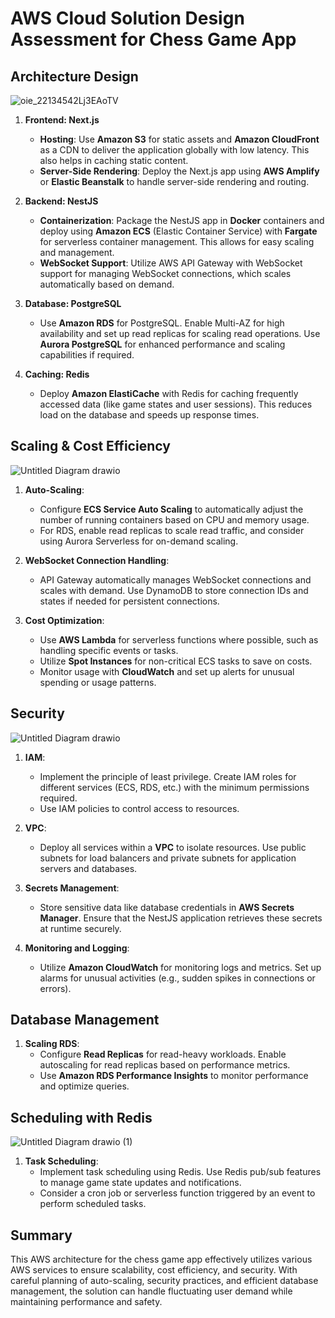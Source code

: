 
# AWS Cloud Solution Design Assessment for Chess Game App

## Architecture Design

![oie_22134542Lj3EAoTV](https://github.com/user-attachments/assets/7a29671a-44f2-49cb-bb54-d15fc71c66bb)


1. **Frontend: Next.js**
   - **Hosting**: Use **Amazon S3** for static assets and **Amazon CloudFront** as a CDN to deliver the application globally with low latency. This also helps in caching static content.
   - **Server-Side Rendering**: Deploy the Next.js app using **AWS Amplify** or **Elastic Beanstalk** to handle server-side rendering and routing.

2. **Backend: NestJS**
   - **Containerization**: Package the NestJS app in **Docker** containers and deploy using **Amazon ECS** (Elastic Container Service) with **Fargate** for serverless container management. This allows for easy scaling and management.
   - **WebSocket Support**: Utilize AWS API Gateway with WebSocket support for managing WebSocket connections, which scales automatically based on demand.

3. **Database: PostgreSQL**
   - Use **Amazon RDS** for PostgreSQL. Enable Multi-AZ for high availability and set up read replicas for scaling read operations. Use **Aurora PostgreSQL** for enhanced performance and scaling capabilities if required.

4. **Caching: Redis**
   - Deploy **Amazon ElastiCache** with Redis for caching frequently accessed data (like game states and user sessions). This reduces load on the database and speeds up response times.

## Scaling & Cost Efficiency

![Untitled Diagram drawio](https://github.com/user-attachments/assets/5fc48b6e-2cd2-4509-9d5e-6e8888842a9f)


1. **Auto-Scaling**:
   - Configure **ECS Service Auto Scaling** to automatically adjust the number of running containers based on CPU and memory usage.
   - For RDS, enable read replicas to scale read traffic, and consider using Aurora Serverless for on-demand scaling.

2. **WebSocket Connection Handling**:
   - API Gateway automatically manages WebSocket connections and scales with demand. Use DynamoDB to store connection IDs and states if needed for persistent connections.

3. **Cost Optimization**:
   - Use **AWS Lambda** for serverless functions where possible, such as handling specific events or tasks.
   - Utilize **Spot Instances** for non-critical ECS tasks to save on costs.
   - Monitor usage with **CloudWatch** and set up alerts for unusual spending or usage patterns.

## Security

![Untitled Diagram drawio](https://github.com/user-attachments/assets/017b7ae0-7ef5-46d3-8504-2632cbb9716f)


1. **IAM**:
   - Implement the principle of least privilege. Create IAM roles for different services (ECS, RDS, etc.) with the minimum permissions required.
   - Use IAM policies to control access to resources.

2. **VPC**:
   - Deploy all services within a **VPC** to isolate resources. Use public subnets for load balancers and private subnets for application servers and databases.

3. **Secrets Management**:
   - Store sensitive data like database credentials in **AWS Secrets Manager**. Ensure that the NestJS application retrieves these secrets at runtime securely.

4. **Monitoring and Logging**:
   - Utilize **Amazon CloudWatch** for monitoring logs and metrics. Set up alarms for unusual activities (e.g., sudden spikes in connections or errors).

## Database Management

1. **Scaling RDS**:
   - Configure **Read Replicas** for read-heavy workloads. Enable autoscaling for read replicas based on performance metrics.
   - Use **Amazon RDS Performance Insights** to monitor performance and optimize queries.

## Scheduling with Redis

![Untitled Diagram drawio (1)](https://github.com/user-attachments/assets/3b4cadb4-ee93-47fc-9a25-24f4903cda94)


1. **Task Scheduling**:
   - Implement task scheduling using Redis. Use Redis pub/sub features to manage game state updates and notifications.
   - Consider a cron job or serverless function triggered by an event to perform scheduled tasks.

## Summary

This AWS architecture for the chess game app effectively utilizes various AWS services to ensure scalability, cost efficiency, and security. With careful planning of auto-scaling, security practices, and efficient database management, the solution can handle fluctuating user demand while maintaining performance and safety.



